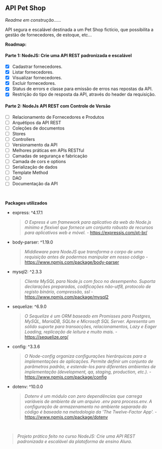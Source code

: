 ## API Pet Shop

*Readme em construção......*

API segura e escalável destinada a um Pet Shop fictício, que possibilita
a gestão de fornecedores, de estoque, etc...

**Roadmap:**

#### Parte 1: NodeJS: Crie uma API REST padronizada e escalável
- [x] Cadastrar fornecedores.
- [x] Listar fornecedores.
- [x] Visualizar fornecedores.
- [x] Excluir fornecedores.
- [x] Status de errors e classe para emissão de erros nas repostas da API.
- [x] Restrição do tipo de resposta da API, através do header da requisição.

#### Parte 2: NodeJs API REST com Controle de Versão
- [ ] Relacionamento de Fornecedores e Produtos
- [ ] Arquétipos da API REST
- [ ] Coleções de documentos
- [ ] Stores
- [ ] Controllers
- [ ] Versionamento da API
- [ ] Melhores práticas em APIs RESTful
- [ ] Camadas de segurança e fabricação
- [ ] Camada de cors e options
- [ ] Serialização de dados
- [ ] Template Method
- [ ] DAO
- [ ] Documentação da API

<br/>

**Packages utilizados**

- express: ^4.17.1
    > *O Express é um framework para aplicativo da web do Node.js mínimo e flexível que fornece um conjunto robusto de recursos para aplicativos web e móvel.* - https://expressjs.com/pt-br/
- body-parser: ^1.19.0
    > *Middleware para NodeJS que transforma o corpo de uma requisição antes de podermos manipular em nosso código* - https://www.npmjs.com/package/body-parser
- mysql2: ^2.3.3
    > *Cliente MySQL para Node.js com foco no desempenho. Suporta declarações preparadas, codificações não-utf8, protocolo de registo binário, compressão, ssl* - https://www.npmjs.com/package/mysql2
- sequelize: ^6.9.0
    > *O Sequelize é um ORM baseado em Promisses para Postgres, MySQL, MariaDB, SQLite e Microsoft SQL Server. Apresenta um sólido suporte para transacções, relacionamentos, Lazy e Eager Loading, replicação de leitura e muito mais.* - https://sequelize.org/
- config: ^3.3.6
    > *O Node-config organiza configurações hierárquicas para a implementações de aplicações. Permite definir um conjunto de parâmetros padrão, e estende-los para diferentes ambientes de implementação (development, qa, staging, production, etc.).* - https://www.npmjs.com/package/config
- dotenv: ^10.0.0
  > *Dotenv é um módulo con zero dependências que carrega variáveis de ambiente de um arquivo .env para process.env. A configuração de armazenamento no ambiente separada do código é baseada na metodologia da 'The Twelve-Factor App'.* - https://www.npmjs.com/package/dotenv

<br />



> *Projeto prático feito no curso NodeJS: Crie uma API REST padronizada e escalável da plataforma de ensino Alura.*
